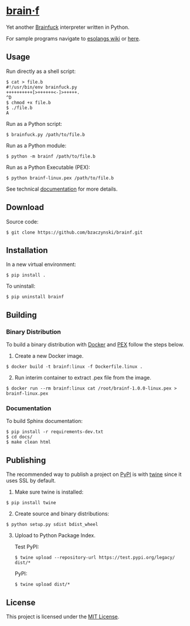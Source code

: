 # [brain&middot;f](https://github.com/bzaczynski/brainf)

Yet another [Brainfuck](https://en.wikipedia.org/wiki/Brainfuck) interpreter written in Python.

For sample programs navigate to [esolangs wiki](https://esolangs.org/wiki/Brainfuck) or [here](http://www.hevanet.com/cristofd/brainfuck/).

## Usage

Run directly as a shell script:
```shell
$ cat > file.b
#!/usr/bin/env brainfuck.py
++++++++++[>++++++<-]>+++++.
^D
$ chmod +x file.b
$ ./file.b
A
```

Run as a Python script:
```shell
$ brainfuck.py /path/to/file.b
```

Run as a Python module:
```shell
$ python -m brainf /path/to/file.b
```

Run as a Python Executable (PEX):
```shell
$ python brainf-linux.pex /path/to/file.b
```

See technical [documentation](http://brainf.readthedocs.io/en/latest/) for more details.

## Download

Source code:

```shell
$ git clone https://github.com/bzaczynski/brainf.git
```

## Installation

In a new virtual environment:

```shell
$ pip install .
```

To uninstall:

```shell
$ pip uninstall brainf
```

## Building

### Binary Distribution

To build a binary distribution with [Docker](https://www.docker.com/) and [PEX](https://pypi.org/project/pex/) follow the steps below.

1. Create a new Docker image.
```shell
$ docker build -t brainf:linux -f Dockerfile.linux .
```

2. Run interim container to extract .pex file from the image.
```shell
$ docker run --rm brainf:linux cat /root/brainf-1.0.0-linux.pex > brainf-linux.pex
```

### Documentation

To build Sphinx documentation:

```shell
$ pip install -r requirements-dev.txt
$ cd docs/
$ make clean html
```

## Publishing

The recommended way to publish a project on [PyPI](https://pypi.org/) is with [twine](https://github.com/pypa/twine) since it uses SSL by default.

1. Make sure twine is installed:
```shell
$ pip install twine
```

2. Create source and binary distributions:
```shell
$ python setup.py sdist bdist_wheel
```

3. Upload to Python Package Index.

    Test PyPI:
    ```shell
    $ twine upload --repository-url https://test.pypi.org/legacy/ dist/*
    ```
    PyPI:
    ```shell
    $ twine upload dist/*
    ```

## License

This project is licensed under the [MIT License](https://raw.githubusercontent.com/bzaczynski/brainf/master/LICENSE).
